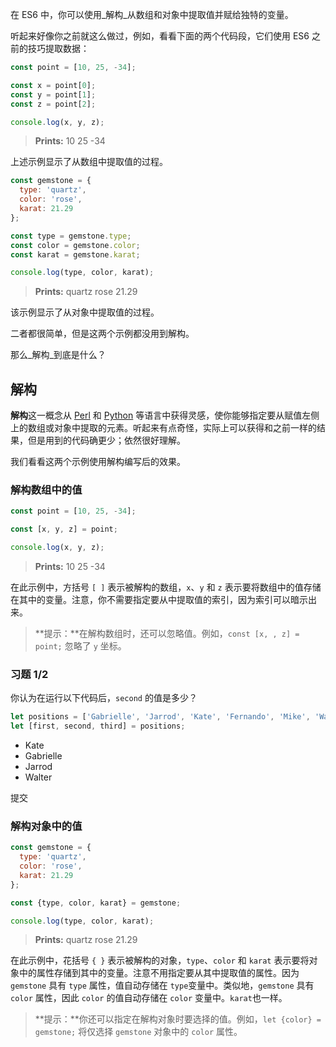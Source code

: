 在 ES6 中，你可以使用_解构_从数组和对象中提取值并赋给独特的变量。

听起来好像你之前就这么做过，例如，看看下面的两个代码段，它们使用 ES6 之前的技巧提取数据：

```js
const point = [10, 25, -34];

const x = point[0];
const y = point[1];
const z = point[2];

console.log(x, y, z);
```

> **Prints:** 10 25 -34

上述示例显示了从数组中提取值的过程。

```js
const gemstone = {
  type: 'quartz',
  color: 'rose',
  karat: 21.29
};

const type = gemstone.type;
const color = gemstone.color;
const karat = gemstone.karat;

console.log(type, color, karat);
```

> **Prints:** quartz rose 21.29

该示例显示了从对象中提取值的过程。

二者都很简单，但是这两个示例都没用到解构。

那么_解构_到底是什么？

## 解构

**解构**这一概念从 [Perl](https://baike.baidu.com/item/perl/851577?fr=aladdin) 和 [Python](https://baike.baidu.com/item/Python/407313) 等语言中获得灵感，使你能够指定要从赋值左侧上的数组或对象中提取的元素。听起来有点奇怪，实际上可以获得和之前一样的结果，但是用到的代码确更少；依然很好理解。

我们看看这两个示例使用解构编写后的效果。

### 解构数组中的值

```js
const point = [10, 25, -34];

const [x, y, z] = point;

console.log(x, y, z);
```

> **Prints:** 10 25 -34

在此示例中，方括号 `[ ]` 表示被解构的数组，`x`、`y` 和 `z` 表示要将数组中的值存储在其中的变量。注意，你不需要指定要从中提取值的索引，因为索引可以暗示出来。

> **提示：**在解构数组时，还可以忽略值。例如，`const [x, , z] = point;` 忽略了 `y` 坐标。



### 习题 1/2

你认为在运行以下代码后，`second` 的值是多少？

```js
let positions = ['Gabrielle', 'Jarrod', 'Kate', 'Fernando', 'Mike', 'Walter'];
let [first, second, third] = positions;
```

- Kate
- Gabrielle
- Jarrod
- Walter

提交



### 解构对象中的值

```js
const gemstone = {
  type: 'quartz',
  color: 'rose',
  karat: 21.29
};

const {type, color, karat} = gemstone;

console.log(type, color, karat);
```

> **Prints:** quartz rose 21.29

在此示例中，花括号 `{ }` 表示被解构的对象，`type`、`color` 和 `karat` 表示要将对象中的属性存储到其中的变量。注意不用指定要从其中提取值的属性。因为 `gemstone` 具有 `type` 属性，值自动存储在 `type`变量中。类似地，`gemstone` 具有 `color` 属性，因此 `color` 的值自动存储在 `color` 变量中。`karat`也一样。

> **提示：**你还可以指定在解构对象时要选择的值。例如，`let {color} = gemstone;` 将仅选择 `gemstone` 对象中的 `color` 属性。